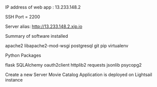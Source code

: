 IP address of web app : 13.233.148.2

SSH Port = 2200  

Server alias: http://13.233.148.2.xip.io

Summary of software installed

apache2
libapache2-mod-wsgi
postgresql
git
pip
virtualenv

Python Packages

flask
SQLAlchemy
oauth2client
httplib2
requests
jsonlib
psycopg2


Create a new Server
Movie Catalog Application is deployed on Lightsail instance 

